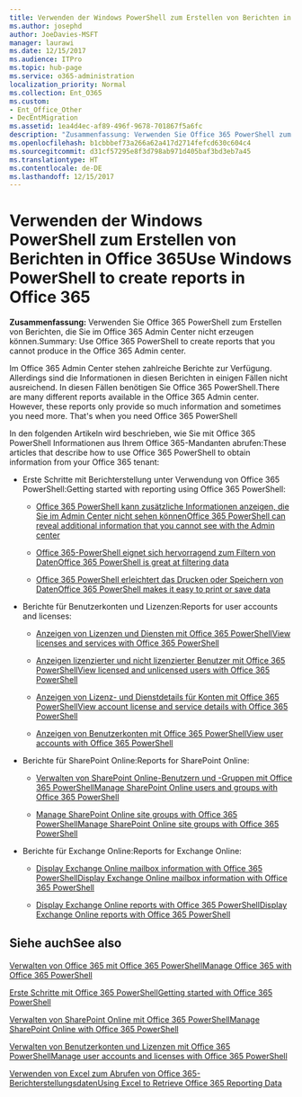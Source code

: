 ```yaml
---
title: Verwenden der Windows PowerShell zum Erstellen von Berichten in Office 365
ms.author: josephd
author: JoeDavies-MSFT
manager: laurawi
ms.date: 12/15/2017
ms.audience: ITPro
ms.topic: hub-page
ms.service: o365-administration
localization_priority: Normal
ms.collection: Ent_O365
ms.custom:
- Ent_Office_Other
- DecEntMigration
ms.assetid: 1ea4d4ec-af89-496f-9678-701867f5a6fc
description: "Zusammenfassung: Verwenden Sie Office 365 PowerShell zum Erstellen von Berichten, die Sie im Office 365 Admin Center nicht erzeugen können."
ms.openlocfilehash: b1cbbbef73a266a62a417d2714fefcd630c604c4
ms.sourcegitcommit: d31cf57295e8f3d798ab971d405baf3bd3eb7a45
ms.translationtype: HT
ms.contentlocale: de-DE
ms.lasthandoff: 12/15/2017
---
```

# <a name="use-windows-powershell-to-create-reports-in-office-365"></a><span data-ttu-id="b611f-103">Verwenden der Windows PowerShell zum Erstellen von Berichten in Office 365</span><span class="sxs-lookup"><span data-stu-id="b611f-103">Use Windows PowerShell to create reports in Office 365</span></span>

 <span data-ttu-id="b611f-104">**Zusammenfassung:** Verwenden Sie Office 365 PowerShell zum Erstellen von Berichten, die Sie im Office 365 Admin Center nicht erzeugen können.</span><span class="sxs-lookup"><span data-stu-id="b611f-104">Summary: Use Office 365 PowerShell to create reports that you cannot produce in the Office 365 Admin center.</span></span>
  
<span data-ttu-id="b611f-p101">Im Office 365 Admin Center stehen zahlreiche Berichte zur Verfügung. Allerdings sind die Informationen in diesen Berichten in einigen Fällen nicht ausreichend. In diesen Fällen benötigen Sie Office 365 PowerShell.</span><span class="sxs-lookup"><span data-stu-id="b611f-p101">There are many different reports available in the Office 365 Admin center. However, these reports only provide so much information and sometimes you need more. That's when you need Office 365 PowerShell</span></span>
  
<span data-ttu-id="b611f-108">In den folgenden Artikeln wird beschrieben, wie Sie mit Office 365 PowerShell Informationen aus Ihrem Office 365-Mandanten abrufen:</span><span class="sxs-lookup"><span data-stu-id="b611f-108">These articles that describe how to use Office 365 PowerShell to obtain information from your Office 365 tenant:</span></span>
  
- <span data-ttu-id="b611f-109">Erste Schritte mit Berichterstellung unter Verwendung von Office 365 PowerShell:</span><span class="sxs-lookup"><span data-stu-id="b611f-109">Getting started with reporting using Office 365 PowerShell:</span></span>
    
  - [<span data-ttu-id="b611f-110">Office 365 PowerShell kann zusätzliche Informationen anzeigen, die Sie im Admin Center nicht sehen können</span><span class="sxs-lookup"><span data-stu-id="b611f-110">Office 365 PowerShell can reveal additional information that you cannot see with the Admin center</span></span>](https://technet.microsoft.com/library/dn568034.aspx#reveal)
    
  - [<span data-ttu-id="b611f-111">Office 365-PowerShell eignet sich hervorragend zum Filtern von Daten</span><span class="sxs-lookup"><span data-stu-id="b611f-111">Office 365 PowerShell is great at filtering data</span></span>](https://technet.microsoft.com/library/dn568034.aspx#filter)
    
  - [<span data-ttu-id="b611f-112">Office 365 PowerShell erleichtert das Drucken oder Speichern von Daten</span><span class="sxs-lookup"><span data-stu-id="b611f-112">Office 365 PowerShell makes it easy to print or save data</span></span>](https://technet.microsoft.com/library/dn568034.aspx#printsave)
    
- <span data-ttu-id="b611f-113">Berichte für Benutzerkonten und Lizenzen:</span><span class="sxs-lookup"><span data-stu-id="b611f-113">Reports for user accounts and licenses:</span></span>
    
  - [<span data-ttu-id="b611f-114">Anzeigen von Lizenzen und Diensten mit Office 365 PowerShell</span><span class="sxs-lookup"><span data-stu-id="b611f-114">View licenses and services with Office 365 PowerShell</span></span>](view-licenses-and-services-with-office-365-powershell.md)
    
  - [<span data-ttu-id="b611f-115">Anzeigen lizenzierter und nicht lizenzierter Benutzer mit Office 365 PowerShell</span><span class="sxs-lookup"><span data-stu-id="b611f-115">View licensed and unlicensed users with Office 365 PowerShell</span></span>](view-licensed-and-unlicensed-users-with-office-365-powershell.md)
    
  - [<span data-ttu-id="b611f-116">Anzeigen von Lizenz- und Dienstdetails für Konten mit Office 365 PowerShell</span><span class="sxs-lookup"><span data-stu-id="b611f-116">View account license and service details with Office 365 PowerShell</span></span>](view-account-license-and-service-details-with-office-365-powershell.md)
    
  - [<span data-ttu-id="b611f-117">Anzeigen von Benutzerkonten mit Office 365 PowerShell</span><span class="sxs-lookup"><span data-stu-id="b611f-117">View user accounts with Office 365 PowerShell</span></span>](view-user-accounts-with-office-365-powershell.md)
    
- <span data-ttu-id="b611f-118">Berichte für SharePoint Online:</span><span class="sxs-lookup"><span data-stu-id="b611f-118">Reports for SharePoint Online:</span></span>
    
  - <span data-ttu-id="b611f-119">[Verwalten von SharePoint Online-Benutzern und -Gruppen mit Office 365 PowerShell]((http://technet.microsoft.com/library/9680af2e-a965-4e62-92ee-da72105c7800.aspx))</span><span class="sxs-lookup"><span data-stu-id="b611f-119">[Manage SharePoint Online users and groups with Office 365 PowerShell]((http://technet.microsoft.com/library/9680af2e-a965-4e62-92ee-da72105c7800.aspx))</span></span>
    
  - <span data-ttu-id="b611f-120">[Manage SharePoint Online site groups with Office 365 PowerShell]((http://technet.microsoft.com/library/122f4099-c78d-4cce-bab0-4343b04596ae.aspx))</span><span class="sxs-lookup"><span data-stu-id="b611f-120">[Manage SharePoint Online site groups with Office 365 PowerShell]((http://technet.microsoft.com/library/122f4099-c78d-4cce-bab0-4343b04596ae.aspx))</span></span>
    
- <span data-ttu-id="b611f-121">Berichte für Exchange Online:</span><span class="sxs-lookup"><span data-stu-id="b611f-121">Reports for Exchange Online:</span></span>
    
  - <span data-ttu-id="b611f-122">[Display Exchange Online mailbox information with Office 365 PowerShell]((http://technet.microsoft.com/library/13843002-56ca-4b75-81c5-84386522b01b.aspx))</span><span class="sxs-lookup"><span data-stu-id="b611f-122">[Display Exchange Online mailbox information with Office 365 PowerShell]((http://technet.microsoft.com/library/13843002-56ca-4b75-81c5-84386522b01b.aspx))</span></span>
    
  - <span data-ttu-id="b611f-123">[Display Exchange Online reports with Office 365 PowerShell]((http://technet.microsoft.com/library/4873a063-9fc4-4ed9-826a-6e935fef61d4.aspx))</span><span class="sxs-lookup"><span data-stu-id="b611f-123">[Display Exchange Online reports with Office 365 PowerShell]((http://technet.microsoft.com/library/4873a063-9fc4-4ed9-826a-6e935fef61d4.aspx))</span></span>
    
## <a name="see-also"></a><span data-ttu-id="b611f-124">Siehe auch</span><span class="sxs-lookup"><span data-stu-id="b611f-124">See also</span></span>

#### 

[<span data-ttu-id="b611f-125">Verwalten von Office 365 mit Office 365 PowerShell</span><span class="sxs-lookup"><span data-stu-id="b611f-125">Manage Office 365 with Office 365 PowerShell</span></span>](manage-office-365-with-office-365-powershell.md)
  
[<span data-ttu-id="b611f-126">Erste Schritte mit Office 365 PowerShell</span><span class="sxs-lookup"><span data-stu-id="b611f-126">Getting started with Office 365 PowerShell</span></span>](getting-started-with-office-365-powershell.md)
  
[<span data-ttu-id="b611f-127">Verwalten von SharePoint Online mit Office 365 PowerShell</span><span class="sxs-lookup"><span data-stu-id="b611f-127">Manage SharePoint Online with Office 365 PowerShell</span></span>](manage-sharepoint-online-with-office-365-powershell.md)
  
[<span data-ttu-id="b611f-128">Verwalten von Benutzerkonten und Lizenzen mit Office 365 PowerShell</span><span class="sxs-lookup"><span data-stu-id="b611f-128">Manage user accounts and licenses with Office 365 PowerShell</span></span>](manage-user-accounts-and-licenses-with-office-365-powershell.md)
  
[<span data-ttu-id="b611f-129">Verwenden von Excel zum Abrufen von Office 365-Berichterstellungsdaten</span><span class="sxs-lookup"><span data-stu-id="b611f-129">Using Excel to Retrieve Office 365 Reporting Data</span></span>](using-excel-to-retrieve-office-365-reporting-data.md)

